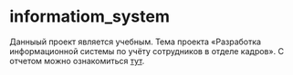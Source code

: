 # informatiom_system
Данныый проект является учебным. Тема проекта «Разработка информационной системы по учёту сотрудников в отделе кадров». С отчетом можно ознакомиться [тут](https://github.com/robscand/informatiom_system/files/3694339/report.docx).
